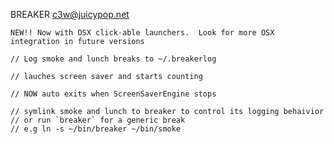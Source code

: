 BREAKER c3w@juicypop.net

	NEW!! Now with OSX click-able launchers.  Look for more OSX integration in future versions

	// Log smoke and lunch breaks to ~/.breakerlog

	// lauches screen saver and starts counting

	// NOW auto exits when ScreenSaverEngine stops

	// symlink smoke and lunch to breaker to control its logging behaivior
	// or run `breaker` for a generic break
	// e.g ln -s ~/bin/breaker ~/bin/smoke
